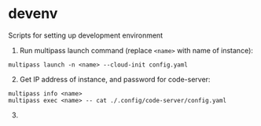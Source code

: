 # devenv
Scripts for setting up development environment

1. Run multipass launch command (replace ```<name>``` with name of instance):
``` 
multipass launch -n <name> --cloud-init config.yaml
```

2. Get IP address of instance, and password for code-server:
```
multipass info <name>
multipass exec <name> -- cat ./.config/code-server/config.yaml 
```

3. 

